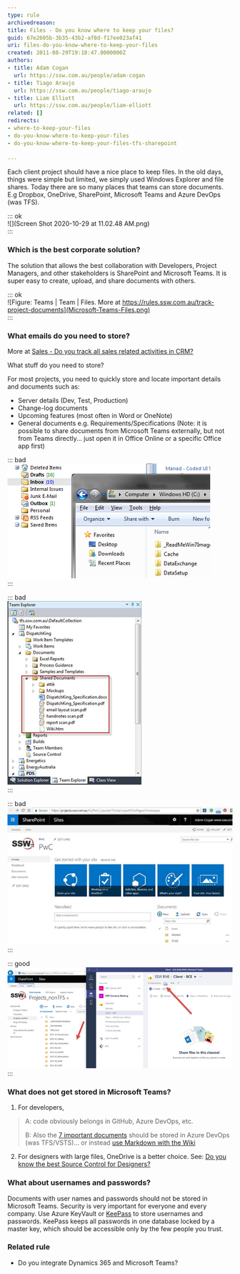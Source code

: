 ```yaml
---
type: rule
archivedreason: 
title: Files - Do you know where to keep your files?
guid: 67e2605b-3b35-43b2-af8d-f17ee023af41
uri: files-do-you-know-where-to-keep-your-files
created: 2011-08-29T19:18:47.0000000Z
authors:
- title: Adam Cogan
  url: https://ssw.com.au/people/adam-cogan
- title: Tiago Araujo
  url: https://ssw.com.au/people/tiago-araujo
- title: Liam Elliott
  url: https://ssw.com.au/people/liam-elliott
related: []
redirects:
- where-to-keep-your-files
- do-you-know-where-to-keep-your-files
- do-you-know-where-to-keep-your-files-tfs-sharepoint

---
```


Each client project should have a nice place to keep files. In the old days, things were simple but limited, we simply used Windows Explorer and file shares. Today there are so many places that teams can store documents. E.g Dropbox, OneDrive, SharePoint, Microsoft Teams and Azure DevOps (was TFS).

::: ok  
![](Screen Shot 2020-10-29 at 11.02.48 AM.png)  
:::  

<!--endintro-->

### Which is the best corporate solution?


The solution that allows the best collaboration with Developers, Project Managers, and other stakeholders is SharePoint and Microsoft Teams. It is super easy to create, upload, and share documents with others.

::: ok  
![Figure: Teams | Team | Files. More at        https://rules.ssw.com.au/track-project-documents](Microsoft-Teams-Files.png)  
:::  

### What emails do you need to store?

More at [Sales - Do you track all sales related activities in CRM?](/sales-do-you-track-all-sales-related-activities-in-crm)

What stuff do you need to store?

For most projects, you need to quickly store and locate important details and documents such as:

* Server details (Dev, Test, Production)
* Change-log documents
* Upcoming features (most often in Word or OneNote)
* General documents e.g. Requirements/Specifications (Note: it is possible to share documents from Microsoft Teams externally, but not from Teams directly... just open it in Office Online or a specific Office app first)




::: bad  
![Figure: Bad example – It might be easy to use File Shares, your Local C: or emails – but don’t. They don’t work in a team environment as they aren’t easy for others to access](Dont-keep-files.jpg)  
:::  

::: bad  
![Figure: Bad example – SharePoint integrated into Azure DevOps (was VSTS/TFS) is not supported via Visual Studio anymore](keep-files-TFS.jpg)  
:::  

::: bad  
![Figure: Bad example – even though this is using SharePoint - this is using a Team Site with a Document Library - it is better to use Microsoft Teams which uses SharePoint under the covers](keep-files-SP.jpg)  
:::  

::: good  
![Good example: Use Microsoft Teams and it will automatically create a Site for the Team (and that includes a document library which you can connect to with OneDrive)](keep-files-sp-teams.jpg)  
:::  

### What does not get stored in Microsoft Teams? 


1.	For developers,


> A: code obviously belongs in GitHub, Azure DevOps, etc.
> 
> B: Also the [7 important documents](/do-you-review-the-documentation) should be stored in Azure DevOps (was TFS/VSTS)... or instead        [use Markdown with the Wiki](/do-you-make-getting-started-on-a-project-easy-for-new-developers)


2.	For designers with large files, OneDrive is a better choice. See: [Do you know the best Source Control for Designers?](/do-you-know-the-best-source-control-for-designers)

### What about usernames and passwords?


Documents with user names and passwords should not be stored in Microsoft Teams. Security is very important for everyone and every company. Use Azure KeyVault or [KeePass](http://keepass.info/) to store usernames and passwords. KeePass keeps all passwords in one database locked by a master key, which should be accessible only by the few people you trust.



### Related rule


* Do you integrate Dynamics 365 and Microsoft Teams?
